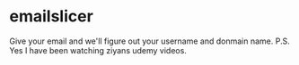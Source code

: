 # emailslicer
Give your email and we'll figure out your username and donmain name. P.S. Yes I have been watching ziyans udemy videos. 
